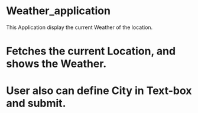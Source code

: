 # Weather_application
This Application display the current Weather of the location.

# Fetches the current Location, and shows the Weather.
# User also can define City in Text-box and submit.

